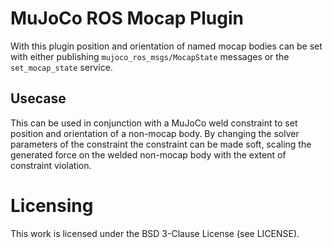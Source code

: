 # MuJoCo ROS Mocap Plugin

With this plugin position and orientation of named mocap bodies can be set with either publishing `mujoco_ros_msgs/MocapState` messages or the `set_mocap_state` service.  

## Usecase

This can be used in conjunction with a MuJoCo weld constraint to set position and orientation of a non-mocap body. By changing the solver parameters of the constraint the constraint can be made soft, scaling the generated force on the welded non-mocap body with the extent of constraint violation.   


# Licensing

This work is licensed under the BSD 3-Clause License (see LICENSE).

